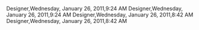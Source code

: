 ﻿Designer,Wednesday, January 26, 2011,9:24 AMDesigner,Wednesday, January 26, 2011,9:24 AMDesigner,Wednesday, January 26, 2011,8:42 AMDesigner,Wednesday, January 26, 2011,8:42 AM